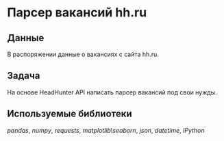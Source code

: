 # Парсер вакансий hh.ru

## Данные

В распоряжении данные о вакансиях с сайта hh.ru.

## Задача

На основе HeadHunter API написать парсер вакансий под свои нужды. 

## Используемые библиотеки

*pandas*, *numpy*, *requests*, *matplotlib\seaborn*, *json*, *datetime*, *IPython*
